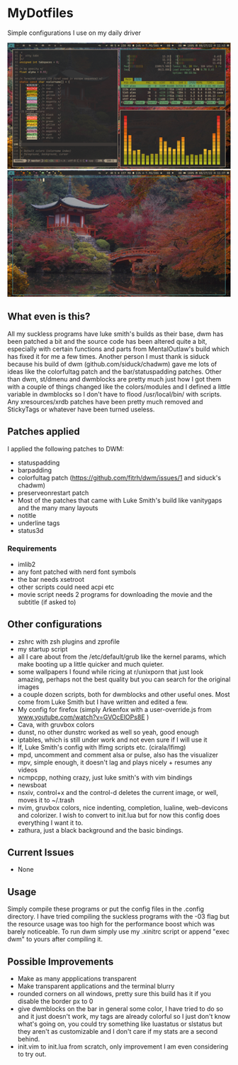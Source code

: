 # MyDotfiles
Simple configurations I use on my daily driver

![image1](images/pic1.jpg)
![image2](images/pic2.jpg)

## What even is this?

All my suckless programs have luke smith's builds as their base, dwm has been patched a bit and the source code has been altered quite a bit, especially with certain functions and parts from MentalOutlaw's build which has fixed it for me a few times. Another person I must thank is siduck because his build of dwm (github.com/siduck/chadwm) gave me lots of ideas like the colorfultag patch and the bar/statuspadding patches. Other than dwm, st/dmenu and dwmblocks are pretty much just how I got them with a couple of things changed like the colors/modules and I defined a little variable in dwmblocks so I don't have to flood /usr/local/bin/ with scripts. Any xresources/xrdb patches have been pretty much removed and StickyTags or whatever have been turned useless.

## Patches applied

I applied the following patches to DWM:

- statuspadding
- barpadding
- colorfultag patch (https://github.com/fitrh/dwm/issues/1 and siduck's chadwm)
- preserveonrestart patch
- Most of the patches that came with Luke Smith's build like vanitygaps and the many many layouts
- notitle
- underline tags
- status3d

### Requirements

- imlib2
- any font patched with nerd font symbols
- the bar needs xsetroot
- other scripts could need acpi etc
- movie script needs 2 programs for downloading the movie and the subtitle (if asked to)

## Other configurations

- zshrc with zsh plugins and zprofile
- my startup script
- all I care about from the /etc/default/grub like the kernel params, which make booting up a little quicker and much quieter.
- some wallpapers I found while ricing at r/unixporn that just look amazing, perhaps not the best quality but you can search for the original images
- a couple dozen scripts, both for dwmblocks and other useful ones. Most come from Luke Smith but I have written and edited a few.
- My config for firefox (simply Arkenfox with a user-override.js from www.youtube.com/watch?v=GVOcElOPs8E )
- Cava, with gruvbox colors
- dunst, no other dunstrc worked as well so yeah, good enough
- iptables, which is still under work and not even sure if I will use it
- lf, Luke Smith's config with lfimg scripts etc. (cirala/lfimg)
- mpd, uncomment and comment alsa or pulse, also has the visualizer
- mpv, simple enough, it doesn't lag and plays nicely + resumes any videos
- ncmpcpp, nothing crazy, just luke smith's with vim bindings
- newsboat
- nsxiv, control+x and the control-d deletes the current image, or well, moves it to ~/.trash
- nvim, gruvbox colors, nice indenting, completion, lualine, web-devicons and colorizer. I wish to convert to init.lua but for now this config does everything I want it to.
- zathura, just a black background and the basic bindings.

## Current Issues

- None

## Usage

Simply compile these programs or put the config files in the .config directory.
I have tried compiling the suckless programs with the -03 flag but the resource usage was too high for the performance boost which was barely noticeable.
To run dwm simply use my .xinitrc script or append "exec dwm" to yours after compiling it.

## Possible Improvements

- Make as many appplications transparent
- Make transparent applications and the terminal blurry
- rounded corners on all windows, pretty sure this build has it if you disable the border px to 0
- give dwmblocks on the bar in general some color, I have tried to do so and it just doesn't work, my tags are already colorful so I just don't know what's going on, you could try something like luastatus or slstatus but they aren't as customizable and I don't care if my stats are a second behind.
- init.vim to init.lua from scratch, only improvement I am even considering to try out.
